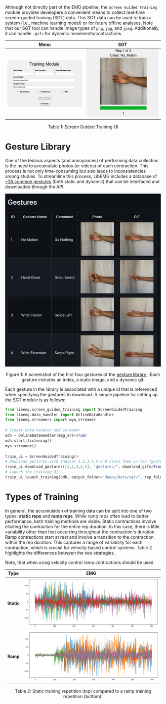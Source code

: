 <style>
    table {
        width: 100%;
    }
</style>

Although not directly part of the EMG pipeline, the `Screen Guided Training` module provides developers a convenient means to collect real-time screen-guided training (SGT) data. This SGT data can be used to train a system (i.e., machine learning model) or for future offline analyses. Note that our SGT tool can handle image types of `png`, `jpg`, and `jpeg`. Additionally, it can handle `.gifs` for dynamic movements/contractions.

| <center>Menu</center>  | <center>SGT</center> |
| ------------- | ------------- |
| ![](menu.PNG) | ![](training.PNG) |
<center> <p> Table 1: Screen Guided Training UI</p> </center>


# Gesture Library
One of the tedious aspects (and annoyances) of performing data collection is the need to accumulate photos (or videos) of each contraction. This process is not only time-consuming but also leads to inconsistencies among studies. To streamline this process, LibEMG includes a database of [~35 common gestures](https://github.com/anon/anon) (both static and dynamic) that can be interfaced and downloaded through the API.

![](gesture_example.png)
<center> <p> Figure 1: A screenshot of the first four gestures of the <a href="https://github.com/anon/anon"> gesture library </a>. Each gesture includes an index, a static image, and a dynamic gif. </p> </center>

Each gesture in the library is associated with a unique id that is referenced when specifying the gestures to download. A simple pipeline for setting up the SGT module is as follows: 

```Python
from libemg.screen_guided_training import ScreenGuidedTraining
from libemg.data_handler import OnlineDataHandler
from libemg.streamers import myo_streamer

# Create data handler and streamer 
odh = OnlineDataHandler(emg_arr=True)
odh.start_listening()
myo_streamer()

train_ui = ScreenGuidedTraining()
# Download gestures with indices 1,2,3,4,5 and store them in the "gestures/" folder
train_ui.download_gestures([1,2,3,4,5], "gestures/", download_gifs=True)
# Launch the training UI
train_ui.launch_training(odh, output_folder="demos/data/sgt/", rep_folder="demos/images/test/")
```

# Types of Training 
In general, the accumulation of training data can be split into one of two types: <b>static reps</b> and <b>ramp reps</b>. While ramp reps often lead to better performance, both training methods are viable. Static contractions involve eliciting the contraction for the entire rep duration. In this case, there is little variability other than that occurring throughout the contraction's duration. Ramp contractions start at rest and involve a transition to the contraction within the rep duration. This captures a range of variability for each contraction, which is crucial for velocity-based control systems. Table 2 highlights the differences between the two strategies. 

Note, that when using velocity control ramp contractions should be used.

| <center>Type</center>  | <center>EMG</center> |
| ------------- | ------------- |
|  <center><b>Static</b></center> | ![](static.png) |
|  <center><b>Ramp</b></center> | ![](ramp.png) |
<center> <p> Table 2: Static training repetition (top) compared to a ramp training repetition (bottom). </p> </center>